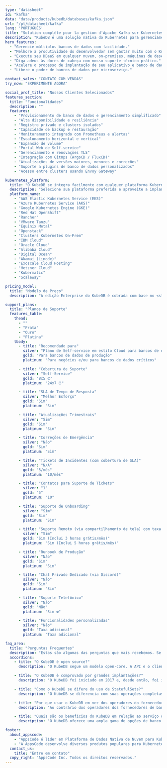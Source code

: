```yaml
---
type: "datasheet"
id: "kafka"
data: "data/products/kubedb/databases/kafka.json"
url: "/pt/datasheet/kafka"
lang: 'PORTUGUÊS'
title: "Solution complète pour la gestion d'Apache Kafka sur Kubernetes"
description: "KubeDB é uma solução nativa do Kubernetes para gerenciamento de bancos de dados, que simplifica e automatiza tarefas rotineiras de bancos de dados como Provisionamento, Monitoramento, Atualização, Correção, Escalonamento, Expansão de Volume, Backup, Recuperação, Detecção de falhas e reparo para diversos bancos de dados populares em nuvens privadas e públicas."
hero_features:
  - "Gerencie múltiplos bancos de dados com facilidade."
  - "Melhore a produtividade do desenvolvedor sem gastar muito com o KubeDB."
  - "Execute seu DBaaS em qualquer nuvem, on-premises, máquinas de desenvolvedor ou CI/CD."
  - "Diga adeus às dores de cabeça com nosso suporte técnico prático."
  - "Acelere o processo de implantação de seu aplicativo e banco de dados com uma única ação."
  - "Libere o poder de bancos de dados por microserviço."

contact_sales: "CONTATO COM VENDAS"
try_now: "EXPERIMENTE AGORA"

social_prof_title: "Nossos Clientes Selecionados"
features_section:
  title: "Funcionalidades"
  description: ""
  features:
    - "Provisionamento de banco de dados e gerenciamento simplificado"
    - "Alta disponibilidade e resiliência"
    - "Registro privado e clusters isolados"
    - "Capacidade de backup e restauração"
    - "Monitoramento integrado com Prometheus e alertas"
    - "Escalonamento horizontal e vertical"
    - "Expansão de volume"
    - "Portal Web de Self-service"
    - "Gerenciamento e renovações TLS"
    - "Integração com GitOps (ArgoCD / FluxCD)"
    - "Atualizações de versões maiores, menores e correções"
    - "Suporte a plugins de banco de dados personalizados"
    - "Acesso entre clusters usando Envoy Gateway"

kubernetes_platform:
  title: "O KubeDB se integra facilmente com qualquer plataforma Kubernetes, como:"
  description: "Selecione sua plataforma preferida e aproveite a implantação, escalabilidade e gerenciamento. Junte-se a nós para abraçar o futuro da implantação de aplicações."
  platform_name:
    - "AWS Elastic Kubernetes Service (EKS)"
    - "Azure Kubernetes Service (AKS)"
    - "Google Kubernetes Engine (GKE)"
    - "Red Hat OpenShift"
    - "Rancher"
    - "VMware Tanzu"
    - "Equinix Metal"
    - "Openstack"
    - "Clusters Kubernetes On-Prem"
    - "IBM Cloud"
    - "Oracle Cloud"
    - "Alibaba Cloud"
    - "Digital Ocean"
    - "Akamai (Linode)"
    - "Exoscale Cloud Hosting"
    - "Hetzner Cloud"
    - "Kubermatic"
    - "Scaleway"

pricing_model:
  title: "Modelo de Preço"
  description: "A edição Enterprise do KubeDB é cobrada com base no <strong class='has-text-primary'> limite de memória definido para os containers de banco de dados gerenciados pelo KubeDB (não na memória dos nós de trabalho do Kubernetes).</strong>  Por exemplo, um PostgreSQL com 3 réplicas, cada uma com 8 GB de RAM, contará como 24 GB de memória para fins de cobrança."

support_plans:
  title: "Planos de Suporte"
  features_table:
    thead:
      - ""
      - "Prata"
      - "Ouro"
      - "Platina"
    tbody:
      - title: "Recomendado para"
        silver: "Plano de Self-service em estilo Cloud para bancos de dados de produção"
        gold: "Para bancos de dados de produção"
        platinum: "Para negócios e/ou para bancos de dados críticos"

      - title: "Cobertura de Suporte"
        silver: "Self-Service"
        gold: "8x5 ⏰"
        platinum: "24x7 ⏰"

      - title: "SLA de Tempo de Resposta"
        silver: "Melhor Esforço"
        gold: "Sim"
        platinum: "Sim"

      - title: "Atualizações Trimestrais"
        silver: "Sim"
        gold: "Sim"
        platinum: "Sim"

      - title: "Correções de Emergência"
        silver: "Não"
        gold: "Sim"
        platinum: "Sim"

      - title: "Tickets de Incidentes (com cobertura de SLA)"
        silver: "N/A"
        gold: "5/mês"
        platinum: "10/mês"

      - title: "Contatos para Suporte de Tickets"
        silver: "1"
        gold: "5"
        platinum: "10"

      - title: "Suporte de Onboarding"
        silver: "Sim"
        gold: "Sim"
        platinum: "Sim"

      - title: "Suporte Remoto (via compartilhamento de tela) com taxa adicional"
        silver: "Sim"
        gold: "Sim (Inclui 3 horas grátis/mês)"
        platinum: "Sim (Inclui 5 horas grátis/mês)"

      - title: "Runbook de Produção"
        silver: "Não"
        gold: "Sim"
        platinum: "Sim"

      - title: "Chat Privado Dedicado (via Discord)"
        silver: "Não"
        gold: "Sim"
        platinum: "Sim"

      - title: "Suporte Telefônico"
        silver: "Não"
        gold: "Não"
        platinum: "Sim ☎"

      - title: "Funcionalidades personalizadas"
        silver: "Não"
        gold: "Taxa adicional"
        platinum: "Taxa adicional"

faq_area:
  title: "Perguntas Frequentes"
  description: "Estas são algumas das perguntas que mais recebemos. Se não encontrar o que procura, entre em contato conosco a qualquer momento."
  accordions:
    - title: "O KubeDB é open source?"
      description: "O KubeDB segue um modelo open-core. A API e o cliente estão disponíveis sob a Licença Apache v2 para integração com projetos de clientes."

    - title: "O KubeDB é comprovado por grandes implantações?"
      description: "O KubeDB foi iniciado em 2017 e, desde então, foi implantado em diversos clientes, incluindo implantações em larga escala."

    - title: "Como o KubeDB se difere do uso de StatefulSets?"
      description: "O KubeDB se diferencia com suas operações completas de Day 2, abrangendo monitoramento, alertas, backup/recuperação, atualizações de versão e funcionalidades de escalonamento."

    - title: "Por que usar o KubeDB em vez dos operadores do fornecedor do banco de dados?"
      description: "Ao contrário dos operadores dos fornecedores de banco de dados, ao usar o KubeDB, você pode atender a todos os seus requisitos de banco de dados sob um único contrato e com o mínimo de esforço de engenharia."

    - title: "Quais são os benefícios do KubeDB em relação ao serviço de banco de dados gerenciado pelo provedor de nuvem?"
      description: "O KubeDB oferece uma ampla gama de opções de banco de dados, suportando ambientes multi-cloud e on-premises, enquanto oferece soluções mais baratas e custo-efetivas."

footer:
  about_appscode: 
    - "AppsCode é líder em Plataforma de Dados Nativa de Nuvem para Kubernetes. A AppsCode foi fundada em 2016 por Tamal Saha, um ex-engenheiro do Google."
    - "A AppsCode desenvolve diversos produtos populares para Kubernetes, como KubeDB, Stash, KubeVault e Voyager. A sede da AppsCode está localizada em Las Vegas, Nevada, EUA, com escritórios de engenharia em Dhaka, Bangladesh."
  contact_us:
    title: "Entre em contato"
  copy_right: "AppsCode Inc. Todos os direitos reservados."
---
```

